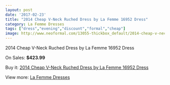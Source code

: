 ```yaml
---
layout: post
date: '2017-02-23'
title: "2014 Cheap V-Neck Ruched Dress by La Femme 16952 Dress"
category: La Femme Dresses
tags: ["dress","evening","discount","formal","cheap"]
image: http://www.neoformal.com/13055-thickbox_default/2014-cheap-v-neck-ruched-dress-by-la-femme-16952-dress.jpg
---
```

2014 Cheap V-Neck Ruched Dress by La Femme 16952 Dress

On Sales: **$423.99**
<a href="https://www.neoformal.com/en/la-femme-dresses-2014/4560-2014-cheap-v-neck-ruched-dress-by-la-femme-16952-dress.html"><amp-img layout="responsive" width="600" height="600" src="//www.neoformal.com/13055-thickbox_default/2014-cheap-v-neck-ruched-dress-by-la-femme-16952-dress.jpg" alt="2014 Cheap V-Neck Ruched Dress by La Femme 16952 Dress 0" /></a>

Buy it: [2014 Cheap V-Neck Ruched Dress by La Femme 16952 Dress](https://www.neoformal.com/en/la-femme-dresses-2014/4560-2014-cheap-v-neck-ruched-dress-by-la-femme-16952-dress.html "2014 Cheap V-Neck Ruched Dress by La Femme 16952 Dress")

View more: [La Femme Dresses](https://www.neoformal.com/en/56-la-femme-dresses-2014 "La Femme Dresses")